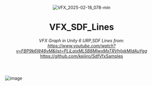 
<header>

  
![VFX_2025-02-18_078-min](https://github.com/user-attachments/assets/6c1e9c35-e059-4db6-9531-4f21a520c16e)

<!--
  <<< Author notes: Course header >>>
  Include a 1280×640 image, course title in sentence case, and a concise description in emphasis.
  In your repository settings: enable template repository, add your 1280×640 social image, auto delete head branches.
  Add your open source license, GitHub uses MIT license.
-->

# VFX_SDF_Lines

_VFX Graph in Unity 6 URP,SDF Lines_
_from: https://www.youtube.com/watch?v=FBP9k6W48vM&list=PLjLqixML5B8MlwxMsTRVhjlxkMIdAuYgg_
https://github.com/keijiro/SdfVfxSamples
</header>

![image](https://github.com/user-attachments/assets/08383be7-79ed-4b96-9fac-39f5d2864bcb)



